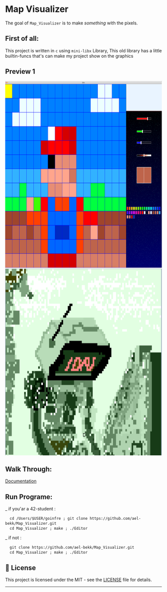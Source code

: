 # Map Visualizer

The goal of ``Map_Visualizer`` is to make *something* with the pixels.

## First of all:

This project is written in ``c`` using ``mini-libx`` Library, 
This old library has a little builtin-funcs that's can make my project show on the graphics

## Preview 1
<img src="https://github.com/ael-bekk/Map_Visualizer/blob/main/.head/1.png" width=800 height=600/>
<img src="https://github.com/ael-bekk/Map_Visualizer/blob/main/.head/2.png" width=800 height=600/>

## Walk Through:
  [Documentation](https://github.com/ael-bekk/cube3d_advanced_raycasting/blob/main/note.md)

## Run Programe:

_ if you'ar a 42-student :

```
  cd /Users/$USER/goinfre ; git clone https://github.com/ael-bekk/Map_Visualizer.git
  cd Map_Visualizer ; make ; ./Editor
```

_ if not :

```
  git clone https://github.com/ael-bekk/Map_Visualizer.git
  cd Map_Visualizer ; make ; ./Editor
```

## 📝 License

This project is licensed under the MIT - see the [LICENSE](LICENSE) file for details.

---
